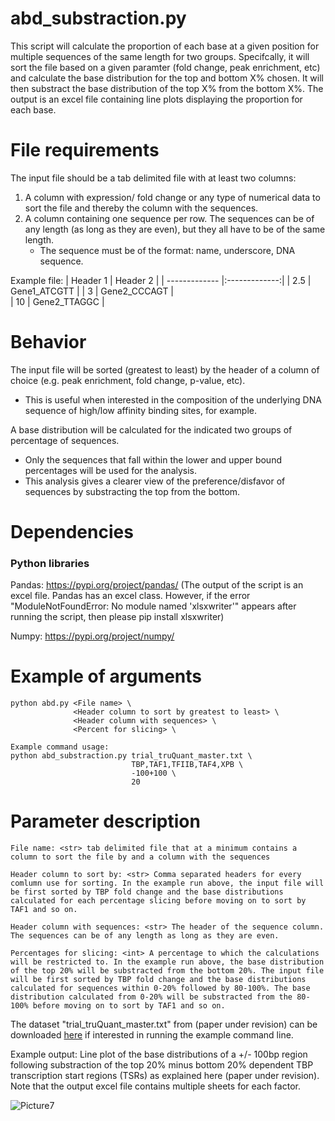 # abd_substraction.py #
This script will calculate the proportion of each base at a given position for multiple sequences of the same length for two groups. Specifcally, it will sort the file based on a given paramter (fold change, peak enrichment, etc) and calculate the base distribution for the top and bottom X% chosen. It will then substract the base distribution of the top X% from the bottom X%. The output is an excel file containing line plots displaying the proportion for each base. 

# File requirements #
The input file should be a tab delimited file with at least two columns: 
   1. A column with expression/ fold change or any type of numerical data to sort the file and thereby the column with the sequences.
   2. A column containing one sequence per row. The sequences can be of any length (as long as they are even), but they all have to be of the same length.
      * The sequence must be of the format: name, underscore, DNA sequence.

Example file:
| Header 1      | Header 2      |
| ------------- |:-------------:| 
| 2.5           | Gene1_ATCGTT  | 
| 3             | Gene2_CCCAGT  |  
| 10            | Gene2_TTAGGC  |    


# Behavior #
The input file will be sorted (greatest to least) by the header of a column of choice (e.g. peak enrichment, fold change, p-value, etc). 
  * This is useful when interested in the composition of the underlying DNA sequence of high/low affinity binding sites, for example. 

A base distribution will be calculated for the indicated two groups of percentage of sequences.
  * Only the sequences that fall within the lower and upper bound percentages will be used for the analysis.
  * This analysis gives a clearer view of the preference/disfavor of sequences by substracting the top from the bottom. 

# Dependencies #
### Python libraries ###
Pandas: https://pypi.org/project/pandas/
(The output of the script is an excel file. Pandas has an excel class. However, if the error "ModuleNotFoundError: No module named 'xlsxwriter'" appears after running the script, then please pip install xlsxwriter)

Numpy: https://pypi.org/project/numpy/

# Example of arguments #
```
python abd.py <File name> \
              <Header column to sort by greatest to least> \
              <Header column with sequences> \
              <Percent for slicing> \

Example command usage: 
python abd_substraction.py trial_truQuant_master.txt \
                           TBP,TAF1,TFIIB,TAF4,XPB \
                           -100+100 \
                           20
```
# Parameter description #
```
File name: <str> tab delimited file that at a minimum contains a column to sort the file by and a column with the sequences

Header column to sort by: <str> Comma separated headers for every comlumn use for sorting. In the example run above, the input file will be first sorted by TBP fold change and the base distributions calculated for each percentage slicing before moving on to sort by TAF1 and so on.

Header column with sequences: <str> The header of the sequence column. The sequences can be of any length as long as they are even.

Percentages for slicing: <int> A percentage to which the calculations will be restricted to. In the example run above, the base distribution of the top 20% will be substracted from the bottom 20%. The input file will be first sorted by TBP fold change and the base distributions calculated for sequences within 0-20% followed by 80-100%. The base distribution calculated from 0-20% will be substracted from the 80-100% before moving on to sort by TAF1 and so on.
```

The dataset "trial_truQuant_master.txt" from (paper under revision) can be downloaded [here](https://github.com/JuanFSantana/DNA-and-RNA-seq-analysis-essentials/blob/main/Average%20base%20distribution%20plots/trial_truQuant_master.txt) if interested in running the example command line. 

Example output: Line plot of the base distributions of a +/- 100bp region following substraction of the top 20% minus bottom 20% dependent TBP transcription start regions (TSRs) as explained here (paper under revision). Note that the output excel file contains multiple sheets for each factor.

![Picture7](https://user-images.githubusercontent.com/38702786/166009944-6e392122-94b7-4712-81d9-95f75606c80c.png)
